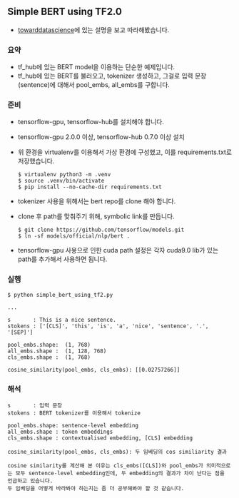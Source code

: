 Simple BERT using TF2.0
-----

- [towarddatascience](https://towardsdatascience.com/simple-bert-using-tensorflow-2-0-132cb19e9b22)에 있는 설명을 보고 따라해봤습니다.

### 요약

- tf_hub에 있는 BERT model을 이용하는 단순한 예제입니다.
- tf_hub에 있는 BERT를 불러오고, tokenizer 생성하고, 그걸로 입력 문장(sentence)에 대해서 pool\_embs, all\_embs를 구합니다.

### 준비

- tensorflow-gpu, tensorflow-hub를 설치해야 합니다.
- tensorflow-gpu 2.0.0 이상, tensorflow-hub 0.7.0 이상 설치
- 위 환경을 virtualenv를 이용해서 가상 환경에 구성했고, 이를 requirements.txt로 저장했습니다.

  ```
  $ virtualenv python3 -m .venv
  $ source .venv/bin/activate
  $ pip install --no-cache-dir requirements.txt
  ```
- tokenizer 사용을 위해서는 bert repo를 clone 해야 합니다.
- clone 후 path를 맞춰주기 위해, symbolic link를 만듭니다.

  ```
  $ git clone https://github.com/tensorflow/models.git
  $ ln -sf models/official/nlp/bert .
  ```
- tensorflow-gpu 사용으로 인한 cuda path 설정은 각자 cuda9.0 lib가 있는 path를 추가해서 사용하면 됩니다.

### 실행

```
$ python simple_bert_using_tf2.py

...

s       : This is a nice sentence.
stokens : ['[CLS]', 'this', 'is', 'a', 'nice', 'sentence', '.', '[SEP]']

pool_embs.shape:  (1, 768)
all_embs.shape :  (1, 128, 768)
cls_embs.shape :  (1, 768)

cosine_similarity(pool_embs, cls_embs): [[0.02757266]]
```


### 해석

```
s       : 입력 문장
stokens : BERT tokenizer를 이용해서 tokenize

pool_embs.shape: sentence-level embedding
all_embs.shape : token embeddings
cls_embs.shape : contextualised embedding, [CLS] embedding

cosine_similarity(pool_embs, cls_embs): 두 임베딩의 cos similiarity 결과

cosine similarity를 계산해 본 이유는 cls_embs([CLS])와 pool_embs가 의미적으로는 모두 sentence-level embedding인데, 두 embedding의 결과가 차이 난다는 점을 언급하고 있습니다.
두 임베딩을 어떻게 바라봐야 하는지는 좀 더 공부해봐야 할 것 같습니다.
```
